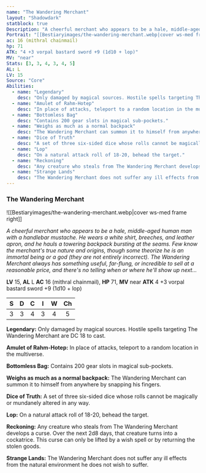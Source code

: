 ```yaml
---
name: "The Wandering Merchant"
layout: "Shadowdark"
statblock: true
Description: "A cheerful merchant who appears to be a hale, middle-aged human man with a handlebar mustache. He wears a white shirt, breeches, and leather apron, and he hauls a towering backpack bursting at the seams. Few know the merchant's true nature and origins, though some theorize he is an immortal being or a god (they are not entirely incorrect). The Wandering Merchant always has something useful, far-flung, or incredible to sell at a reasonable price, and there's no telling when or where he'll show up next..."
Portrait: "[[Bestiaryimages/the-wandering-merchant.webp|cover ws-med frame right]]"
ac: 16 (mithral chainmail)
hp: 71
ATK: "4 +3 vorpal bastard sword +9 (1d10 + lop)"
MV: "near"
Stats: [3, 3, 4, 3, 4, 5]
AL: L
LV: 15
Source: "Core"
Abilities:
  - name: "Legendary"
    desc: "Only damaged by magical sources. Hostile spells targeting The Wandering Merchant are DC 18 to cast."
  - name: "Amulet of Rahm-Hotep"
    desc: "In place of attacks, teleport to a random location in the multiverse."
  - name: "Bottomless Bag"
    desc: "Contains 200 gear slots in magical sub-pockets."
  - name: "Weighs as much as a normal backpack"
    desc: "The Wandering Merchant can summon it to himself from anywhere by snapping his fingers."
  - name: "Dice of Truth"
    desc: "A set of three six-sided dice whose rolls cannot be magically or mundanely altered in any way."
  - name: "Lop"
    desc: "On a natural attack roll of 18-20, behead the target."
  - name: "Reckoning"
    desc: "Any creature who steals from The Wandering Merchant develops a curse. Over the next 2d8 days, that creature turns into a cockatrice. This curse can only be lifted by a wish spell or by returning the stolen goods."
  - name: "Strange Lands"
    desc: "The Wandering Merchant does not suffer any ill effects from the natural environment he does not wish to suffer."
---
```


### The Wandering Merchant

![[Bestiaryimages/the-wandering-merchant.webp|cover ws-med frame right]]

_A cheerful merchant who appears to be a hale, middle-aged human man with a handlebar mustache. He wears a white shirt, breeches, and leather apron, and he hauls a towering backpack bursting at the seams. Few know the merchant's true nature and origins, though some theorize he is an immortal being or a god (they are not entirely incorrect). The Wandering Merchant always has something useful, far-flung, or incredible to sell at a reasonable price, and there's no telling when or where he'll show up next..._

**LV** 15, **AL** L
**AC** 16 (mithral chainmail), **HP** 71, **MV** near
**ATK** 4 +3 vorpal bastard sword +9 (1d10 + lop)

|  S  |  D  |  C  |  I  |  W  |  Ch  |
|:---:|:---:|:---:|:---:|:---:|:----:|
| 3 | 3 | 4 | 3 | 4 | 5 |

**Legendary:** Only damaged by magical sources. Hostile spells targeting The Wandering Merchant are DC 18 to cast.

**Amulet of Rahm-Hotep:** In place of attacks, teleport to a random location in the multiverse.

**Bottomless Bag:** Contains 200 gear slots in magical sub-pockets.

**Weighs as much as a normal backpack:** The Wandering Merchant can summon it to himself from anywhere by snapping his fingers.

**Dice of Truth:** A set of three six-sided dice whose rolls cannot be magically or mundanely altered in any way.

**Lop:** On a natural attack roll of 18-20, behead the target.

**Reckoning:** Any creature who steals from The Wandering Merchant develops a curse. Over the next 2d8 days, that creature turns into a cockatrice. This curse can only be lifted by a wish spell or by returning the stolen goods.

**Strange Lands:** The Wandering Merchant does not suffer any ill effects from the natural environment he does not wish to suffer.

